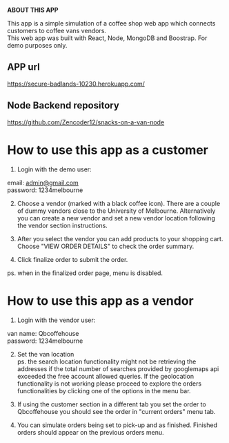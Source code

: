 **ABOUT THIS APP**

This app is a simple simulation of a coffee shop web app which connects customers to coffee vans vendors.  
This web app was built with React, Node, MongoDB and Boostrap. For demo purposes only. 

## APP url

https://secure-badlands-10230.herokuapp.com/

## Node Backend repository

https://github.com/Zencoder12/snacks-on-a-van-node

# How to use this app as a customer

1. Login with the demo user:

email: admin@gmail.com  
password: 1234melbourne

2. Choose a vendor (marked with a black coffee icon). There are a couple of dummy vendors close to the University of Melbourne. Alternatively you can create a new vendor and set a new vendor location following the vendor section instructions.

3. After you select the vendor you can add products to your shopping cart. Choose "VIEW ORDER DETAILS" to check the order summary.

4. Click finalize order to submit the order.

ps. when in the finalized order page, menu is disabled.

# How to use this app as a vendor

1. Login with the vendor user:

van name: Qbcoffehouse  
password: 1234melbourne

2. Set the van location  
ps. the search location functionality might not be retrieving the addresses if the total number of searches provided by googlemaps api exceeded the free account allowed queries. If the geolocation functionality is not working please proceed to explore the orders functionalities by clicking one of the options in the menu bar.

3. If using the customer section in a different tab you set the order to Qbcoffehouse you should see the order in "current orders" menu tab.
 
4. You can simulate orders being set to pick-up and as finished. Finished orders should appear on the previous orders menu. 


